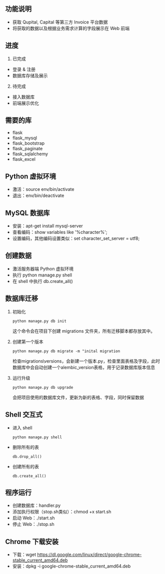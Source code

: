 ## 功能说明

* 获取 Qupital, Capital 等第三方 Invoice 平台数据
* 将获取的数据以及根据业务需求计算的字段展示在 Web 前端

## 进度

1. 已完成

* 登录 & 注册
* 数据库存储及展示

2. 待完成

* 接入数据库
* 前端展示优化

## 需要的库

* flask
* flask_mysql
* flask_bootstrap
* flask_paginate
* flask_sqlalchemy
* flask_excel

## Python 虚拟环境
* 激活：source env/bin/activate
* 退出：env/bin/deactivate

## MySQL 数据库
* 安装：apt-get install mysql-server
* 查看编码：show variables like '%character%';
* 设置编码，其他编码设置类似：set character_set_server = utf8;

## 创建数据
* 激活服务器端 Python 虚拟环境
* 执行 python manage.py shell
* 在 shell 中执行 db.create_all()

## 数据库迁移
1. 初始化

    `python manage.py db init`

    这个命令会在项目下创建 migrations 文件夹，所有迁移脚本都存放其中。
   
2. 创建第一个版本

    `python manage.py db migrate -m "inital migration`
    
    检查migrations\versions，会新建一个版本.py，检查里面表格及字段，此时数据库中会自动创建一个alembic_version表格，用于记录数据库版本信息

3. 运行升级
  
    `python manage.py db upgrade`
    
    会把项目使用的数据库文件，更新为新的表格、字段，同时保留数据
    
## Shell 交互式
* 进入 shell

    `python manage.py shell`
    
* 删除所有的表
  
    `db.drop_all()`
    
* 创建所有的表
  
    `db.create_all()`

## 程序运行
* 创建数据库：handler.py
* 添加执行权限（stop.sh类似）：chmod +x start.sh
* 启动 Web：./start.sh
* 停止 Web：./stop.sh

## Chrome 下载安装
* 下载：wget https://dl.google.com/linux/direct/google-chrome-stable_current_amd64.deb
* 安装：dpkg -i google-chrome-stable_current_amd64.deb
